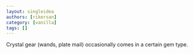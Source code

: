 ```yaml
---
layout: singleidea
authors: [rikersan]
category: [vanilla]
tags: []
---
```

Crystal gear (wands, plate mail) occasionally comes in a certain gem type.
